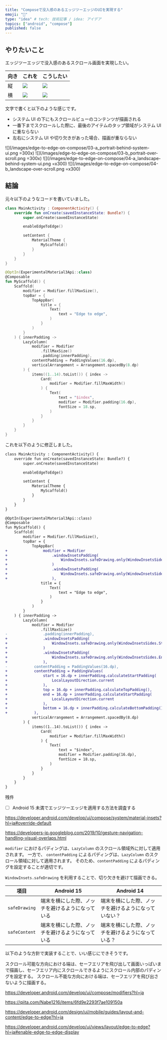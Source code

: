 ```yaml
---
title: "Composeで没入感のあるエッジツーエッジのUIを実現する"
emoji: "🌟"
type: "idea" # tech: 技術記事 / idea: アイデア
topics: ["android", "compose"]
published: false
---
```


## やりたいこと

エッジツーエッジで没入感のあるスクロール画面を実現したい。

| 向き | これを                                                         | こうしたい                                                    |
| ---- | -------------------------------------------------------------- | ------------------------------------------------------------- |
| 縦   | ![](/images/edge-to-edge-on-compose/01-a_portrait-before.gif)  | ![](/images/edge-to-edge-on-compose/01-b_portrait-after.gif)  |
| 横   | ![](/images/edge-to-edge-on-compose/02-a_landscape-before.gif) | ![](/images/edge-to-edge-on-compose/02-b_landscape-after.gif) |

文字で書くと以下のような感じです。

- システム UI の下にもスクロールビューのコンテンツが描画される
- 一番下までスクロールした際に、最後のアイテムのタップ領域がシステム UI に重ならない
- 左右にシステム UI や切り欠きがあった場合、描画が重ならない

![](/images/edge-to-edge-on-compose/03-a_portrait-behind-system-ui.png =300x)
![](/images/edge-to-edge-on-compose/03-b_portrait-over-scroll.png =300x)
![](/images/edge-to-edge-on-compose/04-a_landscape-behind-system-ui.png =x300)
![](/images/edge-to-edge-on-compose/04-b_landscape-over-scroll.png =x300)

## 結論

元々以下のようなコードを書いていました。

```kotlin:MainActivity.kt
class MainActivity : ComponentActivity() {
    override fun onCreate(savedInstanceState: Bundle?) {
        super.onCreate(savedInstanceState)

        enableEdgeToEdge()

        setContent {
            MaterialTheme {
                MyScaffold()
            }
        }
    }
}

@OptIn(ExperimentalMaterial3Api::class)
@Composable
fun MyScaffold() {
    Scaffold(
        modifier = Modifier.fillMaxSize(),
        topBar = {
            TopAppBar(
                title = {
                    Text(
                        text = "Edge to edge",
                    )
                }
            )
        }
    ) { innerPadding ->
        LazyColumn(
            modifier = Modifier
                .fillMaxSize()
                .padding(innerPadding),
            contentPadding = PaddingValues(16.dp),
            verticalArrangement = Arrangement.spacedBy(8.dp)
        ) {
            items((1..14).toList()) { index ->
                Card(
                    modifier = Modifier.fillMaxWidth()
                ) {
                    Text(
                        text = "$index",
                        modifier = Modifier.padding(16.dp),
                        fontSize = 18.sp,
                    )
                }
            }
        }
    }
}
```

これを以下のように修正しました。

```diff kotlin:MainActivity.kt
class MainActivity : ComponentActivity() {
    override fun onCreate(savedInstanceState: Bundle?) {
        super.onCreate(savedInstanceState)

        enableEdgeToEdge()

        setContent {
            MaterialTheme {
                MyScaffold()
            }
        }
    }
}

@OptIn(ExperimentalMaterial3Api::class)
@Composable
fun MyScaffold() {
    Scaffold(
        modifier = Modifier.fillMaxSize(),
        topBar = {
            TopAppBar(
+                modifier = Modifier
+                    .windowInsetsPadding(
+                        WindowInsets.safeDrawing.only(WindowInsetsSides.Start)
+                    )
+                    .windowInsetsPadding(
+                        WindowInsets.safeDrawing.only(WindowInsetsSides.End)
+                    ),
                title = {
                    Text(
                        text = "Edge to edge",
                    )
                }
            )
        }
    ) { innerPadding ->
        LazyColumn(
            modifier = Modifier
                .fillMaxSize()
-                .padding(innerPadding),
+                .windowInsetsPadding(
+                    WindowInsets.safeDrawing.only(WindowInsetsSides.Start)
+                )
+                .windowInsetsPadding(
+                    WindowInsets.safeDrawing.only(WindowInsetsSides.End)
+                ),
-            contentPadding = PaddingValues(16.dp),
+            contentPadding = PaddingValues(
+                start = 16.dp + innerPadding.calculateStartPadding(
+                    LocalLayoutDirection.current
+                ),
+                top = 16.dp + innerPadding.calculateTopPadding(),
+                end = 16.dp + innerPadding.calculateStartPadding(
+                    LocalLayoutDirection.current
+                ),
+                bottom = 16.dp + innerPadding.calculateBottomPadding(),
+            ),
            verticalArrangement = Arrangement.spacedBy(8.dp)
        ) {
            items((1..14).toList()) { index ->
                Card(
                    modifier = Modifier.fillMaxWidth()
                ) {
                    Text(
                        text = "$index",
                        modifier = Modifier.padding(16.dp),
                        fontSize = 18.sp,
                    )
                }
            }
        }
    }
}
```

残件

- [ ] Android 15 未満でエッジツーエッジを適用する方法を調査する

https://developer.android.com/develop/ui/compose/system/material-insets?hl=ja#override-default

https://developers-jp.googleblog.com/2019/10/gesture-navigation-handling-visual-overlaps.html

`modifier` におけるパディングは、`LazyColumn` のスクロール領域外に対して適用されます。
一方で、 `contentPadding` によるパディングは、`LazyColumn` のスクロール領域に対して適用されます。
そのため、`contentPadding` によるパディングを設定することが適切です。

`WindowInsets.safeDrawing` を利用することで、切り欠きを避けて描画できる。

| 項目          | Android 15                                       | Android 14                                           |
| ------------- | ------------------------------------------------ | ---------------------------------------------------- |
| `safeDrawing` | 端末を横にした際、ノッチを避けるようになっている | 端末を横にした際、ノッチを避けるようになっていない？ |
| `safeContent` | 端末を横にした際、ノッチを避けるようになっている | 端末を横にした際、ノッチを避けるようになっている？   |

以下のような方針で実装することで、いい感じにできそうです。

スクロール可能な方向における端は、セーフエリアを飛び出して画面いっぱいまで描画し、セーフエリア内にスクロールできるようにスクロール内部のパディングを設定する。
スクロール不能な方向における端は、セーフエリアを飛び出さないように描画する。

https://developer.android.com/develop/ui/compose/modifiers?hl=ja

https://qiita.com/Nabe1216/items/6fd9e2293f7ae109150a

https://developer.android.com/design/ui/mobile/guides/layout-and-content/edge-to-edge?hl=ja

https://developer.android.com/develop/ui/views/layout/edge-to-edge?hl=ja#enable-edge-to-edge-display
